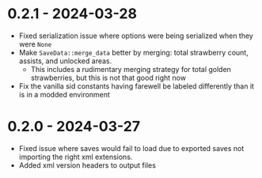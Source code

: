 # 0.2.1 - 2024-03-28
- Fixed serialization issue where options were being serialized when they were `None`
- Make `SaveData::merge_data` better by merging: total strawberry count, assists, and unlocked areas. 
  - This includes a rudimentary merging strategy for total golden strawberries, but this is not that good right now 
- Fix the vanilla sid constants having farewell be labeled differently than it is in a modded environment

# 0.2.0 - 2024-03-27
- Fixed issue where saves would fail to load due to exported saves not importing the right xml extensions.
- Added xml version headers to output files
